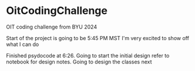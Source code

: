 # OitCodingChallenge
OIT coding challenge from BYU 2024

Start of the project is going to be 5:45 PM MST
I'm very excited to show off what I can do

Finished psydocode at 6:26. Going to start the initial design refer to notebook for design notes. Going to design the classes next